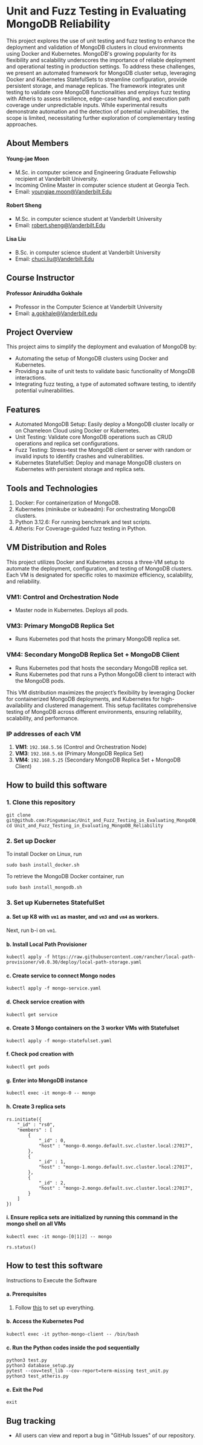 # Unit and Fuzz Testing in Evaluating MongoDB Reliability

This project explores the use of unit testing and fuzz testing to enhance the deployment and validation of MongoDB clusters in cloud environments using Docker and Kubernetes. MongoDB's growing popularity for its flexibility and scalability underscores the importance of reliable deployment and operational testing in production settings. To address these challenges, we present an automated framework for MongoDB cluster setup, leveraging Docker and Kubernetes StatefulSets to streamline configuration, provide persistent storage, and manage replicas. The framework integrates unit testing to validate core MongoDB functionalities and employs fuzz testing with Atheris to assess resilience, edge-case handling, and execution path coverage under unpredictable inputs. While experimental results demonstrate automation and the detection of potential vulnerabilities, the scope is limited, necessitating further exploration of complementary testing approaches.

## About Members

#### Young-jae Moon
* M.Sc. in computer science and Engineering Graduate Fellowship recipient at Vanderbilt University.
* Incoming Online Master in computer science student at Georgia Tech.
* Email: youngjae.moon@Vanderbilt.Edu

#### Robert Sheng
* M.Sc. in computer science student at Vanderbilt University
* Email: robert.sheng@Vanderbilt.Edu

#### Lisa Liu
* B.Sc. in computer science student at Vanderbilt University
* Email: chuci.liu@Vanderbilt.Edu

## Course Instructor

#### Professor Aniruddha Gokhale
* Professor in the Computer Science at Vanderbilt University
* Email: a.gokhale@Vanderbilt.edu

## Project Overview

This project aims to simplify the deployment and evaluation of MongoDB by:
* Automating the setup of MongoDB clusters using Docker and Kubernetes.
* Providing a suite of unit tests to validate basic functionality of MongoDB interactions.
* Integrating fuzz testing, a type of automated software testing, to identify potential vulnerabilities.

## Features
* Automated MongoDB Setup: Easily deploy a MongoDB cluster locally or on Chameleon Cloud using Docker or Kubernetes.
* Unit Testing: Validate core MongoDB operations such as CRUD operations and replica set configurations.
* Fuzz Testing: Stress-test the MongoDB client or server with random or invalid inputs to identify crashes and vulnerabilities.
* Kubernetes StatefulSet: Deploy and manage MongoDB clusters on Kubernetes with persistent storage and replica sets.

## Tools and Technologies

1. Docker: For containerization of MongoDB.
2. Kubernetes (minikube or kubeadm): For orchestrating MongoDB clusters.
3. Python 3.12.6: For running benchmark and test scripts.
4. Atheris: For Coverage-guided fuzz testing in Python.

## VM Distribution and Roles

This project utilizes Docker and Kubernetes across a three-VM
setup to automate the deployment, configuration, and testing of MongoDB
clusters. Each VM is designated for specific roles to maximize efficiency,
scalability, and reliability.

### VM1: Control and Orchestration Node
  - Master node in Kubernetes. Deploys all pods.

### VM3: Primary MongoDB Replica Set
  - Runs Kubernetes pod that hosts the primary MongoDB replica set.

### VM4: Secondary MongoDB Replica Set + MongoDB Client
  - Runs Kubernetes pod that hosts the secondary MongoDB replica set.
  - Runs Kubernetes pod that runs a Python MongoDB client to interact with the MongoDB pods.

This VM distribution maximizes the project’s flexibility by leveraging
Docker for containerized MongoDB deployments, and Kubernetes for
high-availability and clustered management. This setup facilitates comprehensive testing of MongoDB
across different environments, ensuring reliability, scalability, and
performance.

### IP addresses of each VM

1. **VM1**: `192.168.5.56` (Control and Orchestration Node)
2. **VM3**: `192.168.5.68` (Primary MongoDB Replica Set)
3. **VM4**: `192.168.5.25` (Secondary MongoDB Replica Set + MongoDB Client)

## How to build this software

### 1. Clone this repository
```
git clone git@github.com:Pingumaniac/Unit_and_Fuzz_Testing_in_Evaluating_MongoDB_Reliability.git
cd Unit_and_Fuzz_Testing_in_Evaluating_MongoDB_Reliability
```

### 2. Set up Docker

To install Docker on Linux, run
```
sudo bash install_docker.sh
```

To retrieve the MongoDB Docker container, run
```
sudo bash install_mongodb.sh
```

### 3. Set up Kubernetes StatefulSet

#### a. Set up K8 with `vm1` as master, and `vm3` and `vm4` as workers.

Next, run b-i on `vm1`.

#### b. Install Local Path Provisioner
```
kubectl apply -f https://raw.githubusercontent.com/rancher/local-path-provisioner/v0.0.30/deploy/local-path-storage.yaml
```

#### c. Create service to connect Mongo nodes
```
kubectl apply -f mongo-service.yaml
```

#### d. Check service creation with
```
kubectl get service
```

#### e. Create 3 Mongo containers on the 3 worker VMs with Statefulset
```
kubectl apply -f mongo-statefulset.yaml
```

#### f. Check pod creation with
```
kubectl get pods
```

#### g. Enter into MongoDB instance
```
kubectl exec -it mongo-0 -- mongo
```

#### h. Create 3 replica sets
```
rs.initiate({
    "_id" : "rs0",
    "members" : [
        {
            "_id" : 0,
            "host" : "mongo-0.mongo.default.svc.cluster.local:27017",
        },
        {
            "_id" : 1,
            "host" : "mongo-1.mongo.default.svc.cluster.local:27017",
        },
        {
            "_id" : 2,
            "host" : "mongo-2.mongo.default.svc.cluster.local:27017",
        }
    ]
})
```

#### i. Ensure replica sets are initialized by running this command in the mongo shell on all VMs
```
kubectl exec -it mongo-[0|1|2] -- mongo

rs.status()
```

## How to test this software

Instructions to Execute the Software

#### a. Prerequisites

1. Follow [this](app/README.md) to set up everything.

#### b. Access the Kubernetes Pod
```
kubectl exec -it python-mongo-client -- /bin/bash
```

#### c. Run the Python codes inside the pod sequentially
```
python3 test.py
python3 database_setup.py
pytest --cov=test_lib --cov-report=term-missing test_unit.py
python3 test_atheris.py
```

#### e. Exit the Pod
```
exit
```

## Bug tracking

* All users can view and report a bug in "GitHub Issues" of our repository.
